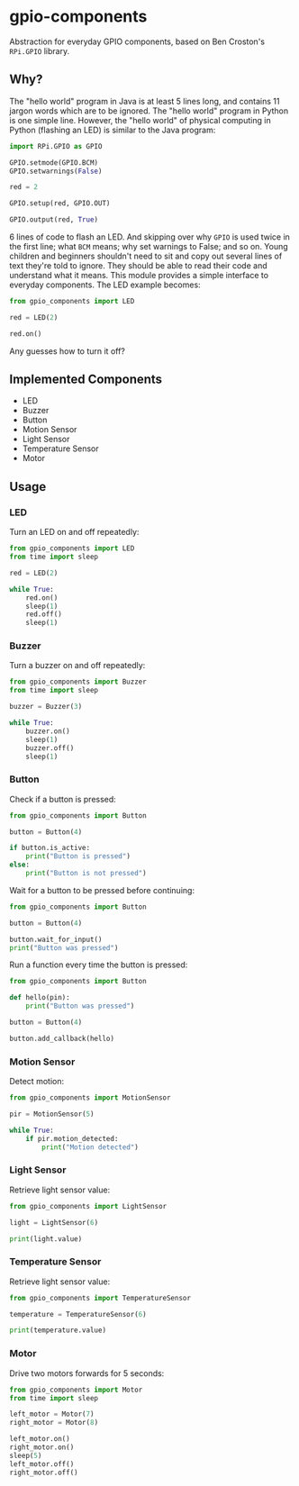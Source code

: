 # gpio-components

Abstraction for everyday GPIO components, based on Ben Croston's `RPi.GPIO` library.

## Why?

The "hello world" program in Java is at least 5 lines long, and contains 11 jargon words which are to be ignored. The "hello world" program in Python is one simple line. However, the "hello world" of physical computing in Python (flashing an LED) is similar to the Java program:

```python
import RPi.GPIO as GPIO

GPIO.setmode(GPIO.BCM)
GPIO.setwarnings(False)

red = 2

GPIO.setup(red, GPIO.OUT)

GPIO.output(red, True)
```

6 lines of code to flash an LED. And skipping over why `GPIO` is used twice in the first line; what `BCM` means; why set warnings to False; and so on. Young children and beginners shouldn't need to sit and copy out several lines of text they're told to ignore. They should be able to read their code and understand what it means. This module provides a simple interface to everyday components. The LED example becomes:

```python
from gpio_components import LED

red = LED(2)

red.on()
```

Any guesses how to turn it off?

## Implemented Components

- LED
- Buzzer
- Button
- Motion Sensor
- Light Sensor
- Temperature Sensor
- Motor

## Usage

### LED

Turn an LED on and off repeatedly:

```python
from gpio_components import LED
from time import sleep

red = LED(2)

while True:
    red.on()
    sleep(1)
    red.off()
    sleep(1)
```

### Buzzer

Turn a buzzer on and off repeatedly:

```python
from gpio_components import Buzzer
from time import sleep

buzzer = Buzzer(3)

while True:
    buzzer.on()
    sleep(1)
    buzzer.off()
    sleep(1)
```

### Button

Check if a button is pressed:

```python
from gpio_components import Button

button = Button(4)

if button.is_active:
    print("Button is pressed")
else:
    print("Button is not pressed")
```

Wait for a button to be pressed before continuing:

```python
from gpio_components import Button

button = Button(4)

button.wait_for_input()
print("Button was pressed")
```

Run a function every time the button is pressed:

```python
from gpio_components import Button

def hello(pin):
    print("Button was pressed")

button = Button(4)

button.add_callback(hello)
```

### Motion Sensor

Detect motion:

```python
from gpio_components import MotionSensor

pir = MotionSensor(5)

while True:
    if pir.motion_detected:
        print("Motion detected")
```

### Light Sensor

Retrieve light sensor value:

```python
from gpio_components import LightSensor

light = LightSensor(6)

print(light.value)
```

### Temperature Sensor

Retrieve light sensor value:

```python
from gpio_components import TemperatureSensor

temperature = TemperatureSensor(6)

print(temperature.value)
```

### Motor

Drive two motors forwards for 5 seconds:

```python
from gpio_components import Motor
from time import sleep

left_motor = Motor(7)
right_motor = Motor(8)

left_motor.on()
right_motor.on()
sleep(5)
left_motor.off()
right_motor.off()
```
